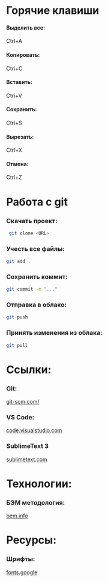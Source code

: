 # Горячие клавиши
#### Выделить все:
Ctrl+A
#### Копировать:
Ctri+C
#### Вставить: 
Ctri+V
#### Сохранить:
Ctri+S 
#### Вырезать:
Ctrl+X
#### Отмена:
Ctri+Z

# Работа с git
### Скачать проект:
```bash
 git clone <URL>
 ```
 ### Учесть все файлы:
 ``` bash
git add .
```
### Сохранить коммит:
``` bash
git commit -m "..."
```
### Отправка в облако:
``` bash
git push
```
### Принять изменения из облака:
```bash
git pull
```

# Ссылки:
### Git:
[git-scm.com/](https://git-scm.com/)
### VS Code:
[code.visualstudio.com](https://code.visualstudio.com/)
### SublimeText 3
[sublimetext.com](https://www.sublimetext.com/3)

# Технологии:
### БЭМ методология:
[bem.info](https://ru.bem.info/methodology/)

# Ресурсы:
### Шрифты:
[fonts.google](https://fonts.google.com/)